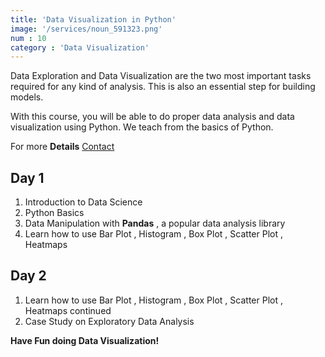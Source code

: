 ```yaml
---
title: 'Data Visualization in Python'
image: '/services/noun_591323.png'  
num : 10
category : 'Data Visualization'
---
```


Data Exploration and Data Visualization are the two most important tasks required for any kind of analysis. This is also an essential step for building models.        

With this course, you will be able to do proper data analysis and data visualization using Python. We teach from the basics of Python.
        
             
For more **Details**   <a href="{{site.baseurl}}/contact" class="button">Contact</a>


## Day 1
1. Introduction to Data Science
2. Python Basics
3. Data Manipulation with **Pandas** , a popular data analysis library          
4. Learn how to use Bar Plot , Histogram , Box Plot , Scatter Plot , Heatmaps  


## Day 2                 
1. Learn how to use Bar Plot , Histogram , Box Plot , Scatter Plot , Heatmaps  continued        
2. Case Study  on Exploratory Data Analysis          

**Have Fun doing Data Visualization!**